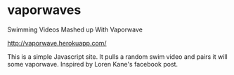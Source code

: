 # vaporwaves
Swimming Videos Mashed up With Vaporwave

http://vaporwave.herokuapp.com/

This is a simple Javascript site. It pulls a random swim video and pairs it will some vaporwave. Inspired  by Loren Kane's facebook post.
